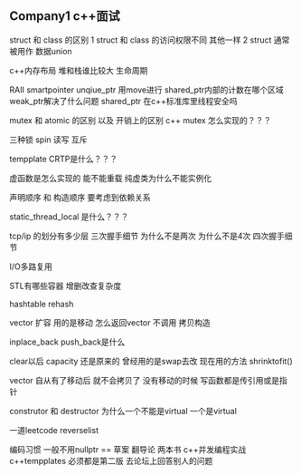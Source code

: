 ## Company1 c++面试
 
struct 和 class 的区别 
1 struct 和 class 的访问权限不同 其他一样
2 struct 通常被用作 数据union

c++内存布局 堆和栈谁比较大 生命周期

RAII smartpointer unqiue_ptr 用move进行 shared_ptr内部的计数在哪个区域 weak_ptr解决了什么问题 shared_ptr 在c++标准库里线程安全吗

mutex 和 atomic 的区别 以及 开销上的区别 c++ mutex 怎么实现的？？？

三种锁 spin 读写 互斥 

tempplate CRTP是什么？？？

虚函数是怎么实现的 能不能重载 纯虚类为什么不能实例化

声明顺序 和 构造顺序 要考虑到依赖关系

static_thread_local 是什么？？？

tcp/ip 的划分有多少层 三次握手细节 为什么不是两次 为什么不是4次 四次握手细节

I/O多路复用

STL有哪些容器 增删改查复杂度

hashtable rehash

vector 扩容 用的是移动 怎么返回vector 不调用 拷贝构造

inplace_back push_back是什么

clear以后 capacity 还是原来的 曾经用的是swap去改 现在用的方法 shrinktofit()


vector 自从有了移动后 就不会拷贝了 没有移动的时候 写函数都是传引用或是指针

construtor 和 destructor 为什么一个不能是virtual 一个是virtual


一道leetcode reverselist

编码习惯 一般不用nullptr == 
草案 翻导论
两本书 c++并发编程实战 c++tempplates 必须都是第二版
去论坛上回答别人的问题

